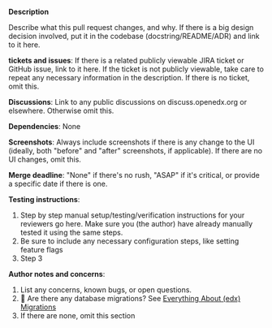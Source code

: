 **Description**

Describe what this pull request changes, and why. If there is a big design decision involved, put it in the
codebase (docstring/README/ADR) and link to it here.

**tickets and issues**: If there is a related publicly viewable JIRA ticket or GitHub issue, link to it here. If the
ticket is not publicly viewable, take care to repeat any necessary information in the description. If there is no
ticket, omit this.

**Discussions**: Link to any public discussions on discuss.openedx.org or elsewhere. Otherwise omit this.

**Dependencies**: None

**Screenshots**: Always include screenshots if there is any change to the UI (ideally, both "before" and "after"
screenshots, if applicable). If there are no UI changes, omit this.

**Merge deadline**: "None" if there's no rush, "ASAP" if it's critical, or provide a specific date if there is one.

**Testing instructions**:

1. Step by step manual setup/testing/verification instructions for your reviewers go here. Make sure you (the author)
have already manually tested it using the same steps.
2. Be sure to include any necessary configuration steps, like setting feature flags
3. Step 3

**Author notes and concerns**:

1. List any concerns, known bugs, or open questions.
2. 🚩 Are there any database migrations? See
[Everything About (edx) Migrations](https://openedx.atlassian.net/wiki/spaces/AC/pages/23003228/Everything+About+Database+Migrations)
3. If there are none, omit this section
